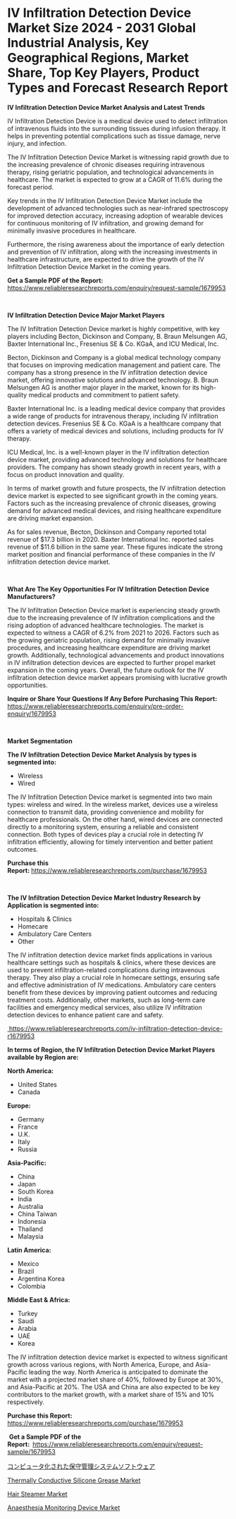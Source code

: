 <p><h1>IV Infiltration Detection Device Market Size 2024 - 2031 Global Industrial Analysis, Key Geographical Regions, Market Share, Top Key Players, Product Types and Forecast Research Report</h1></p><p><strong>IV Infiltration Detection Device Market Analysis and Latest Trends</strong></p>
<p><p>IV Infiltration Detection Device is a medical device used to detect infiltration of intravenous fluids into the surrounding tissues during infusion therapy. It helps in preventing potential complications such as tissue damage, nerve injury, and infection.</p><p>The IV Infiltration Detection Device Market is witnessing rapid growth due to the increasing prevalence of chronic diseases requiring intravenous therapy, rising geriatric population, and technological advancements in healthcare. The market is expected to grow at a CAGR of 11.6% during the forecast period.</p><p>Key trends in the IV Infiltration Detection Device Market include the development of advanced technologies such as near-infrared spectroscopy for improved detection accuracy, increasing adoption of wearable devices for continuous monitoring of IV infiltration, and growing demand for minimally invasive procedures in healthcare.</p><p>Furthermore, the rising awareness about the importance of early detection and prevention of IV infiltration, along with the increasing investments in healthcare infrastructure, are expected to drive the growth of the IV Infiltration Detection Device Market in the coming years.</p></p>
<p><strong>Get a Sample PDF of the Report:&nbsp;</strong> <a href="https://www.reliableresearchreports.com/enquiry/request-sample/1679953">https://www.reliableresearchreports.com/enquiry/request-sample/1679953</a></p>
<p>&nbsp;</p>
<p><strong>IV Infiltration Detection Device Major Market Players</strong></p>
<p><p>The IV Infiltration Detection Device market is highly competitive, with key players including Becton, Dickinson and Company, B. Braun Melsungen AG, Baxter International Inc., Fresenius SE & Co. KGaA, and ICU Medical, Inc.</p><p>Becton, Dickinson and Company is a global medical technology company that focuses on improving medication management and patient care. The company has a strong presence in the IV infiltration detection device market, offering innovative solutions and advanced technology. B. Braun Melsungen AG is another major player in the market, known for its high-quality medical products and commitment to patient safety.</p><p>Baxter International Inc. is a leading medical device company that provides a wide range of products for intravenous therapy, including IV infiltration detection devices. Fresenius SE & Co. KGaA is a healthcare company that offers a variety of medical devices and solutions, including products for IV therapy.</p><p>ICU Medical, Inc. is a well-known player in the IV infiltration detection device market, providing advanced technology and solutions for healthcare providers. The company has shown steady growth in recent years, with a focus on product innovation and quality.</p><p>In terms of market growth and future prospects, the IV infiltration detection device market is expected to see significant growth in the coming years. Factors such as the increasing prevalence of chronic diseases, growing demand for advanced medical devices, and rising healthcare expenditure are driving market expansion.</p><p>As for sales revenue, Becton, Dickinson and Company reported total revenue of $17.3 billion in 2020. Baxter International Inc. reported sales revenue of $11.6 billion in the same year. These figures indicate the strong market position and financial performance of these companies in the IV infiltration detection device market.</p></p>
<p>&nbsp;</p>
<p><strong>What Are The Key Opportunities For IV Infiltration Detection Device Manufacturers?</strong></p>
<p><p>The IV Infiltration Detection Device market is experiencing steady growth due to the increasing prevalence of IV infiltration complications and the rising adoption of advanced healthcare technologies. The market is expected to witness a CAGR of 6.2% from 2021 to 2026. Factors such as the growing geriatric population, rising demand for minimally invasive procedures, and increasing healthcare expenditure are driving market growth. Additionally, technological advancements and product innovations in IV infiltration detection devices are expected to further propel market expansion in the coming years. Overall, the future outlook for the IV infiltration detection device market appears promising with lucrative growth opportunities.</p></p>
<p><strong>Inquire or Share Your Questions If Any Before Purchasing This Report:</strong> <a href="https://www.reliableresearchreports.com/enquiry/pre-order-enquiry/1679953">https://www.reliableresearchreports.com/enquiry/pre-order-enquiry/1679953</a></p>
<p>&nbsp;</p>
<p><strong>Market Segmentation</strong></p>
<p><strong>The IV Infiltration Detection Device Market Analysis by types is segmented into:</strong></p>
<p><ul><li>Wireless</li><li>Wired</li></ul></p>
<p><p>The IV Infiltration Detection Device market is segmented into two main types: wireless and wired. In the wireless market, devices use a wireless connection to transmit data, providing convenience and mobility for healthcare professionals. On the other hand, wired devices are connected directly to a monitoring system, ensuring a reliable and consistent connection. Both types of devices play a crucial role in detecting IV infiltration efficiently, allowing for timely intervention and better patient outcomes.</p></p>
<p><strong>Purchase this Report:&nbsp;</strong><a href="https://www.reliableresearchreports.com/purchase/1679953">https://www.reliableresearchreports.com/purchase/1679953</a></p>
<p>&nbsp;</p>
<p><strong>The IV Infiltration Detection Device Market Industry Research by Application is segmented into:</strong></p>
<p><ul><li>Hospitals & Clinics</li><li>Homecare</li><li>Ambulatory Care Centers</li><li>Other</li></ul></p>
<p><p>The IV infiltration detection device market finds applications in various healthcare settings such as hospitals & clinics, where these devices are used to prevent infiltration-related complications during intravenous therapy. They also play a crucial role in homecare settings, ensuring safe and effective administration of IV medications. Ambulatory care centers benefit from these devices by improving patient outcomes and reducing treatment costs. Additionally, other markets, such as long-term care facilities and emergency medical services, also utilize IV infiltration detection devices to enhance patient care and safety.</p></p>
<p><a href="https://www.reliableresearchreports.com/iv-infiltration-detection-device-r1679953">&nbsp;https://www.reliableresearchreports.com/iv-infiltration-detection-device-r1679953</a></p>
<p><strong>In terms of Region, the IV Infiltration Detection Device Market Players available by Region are:</strong></p>
<p>
    <p> <strong> North America: </strong>
        <ul>
            <li>United States</li>
            <li>Canada</li>
        </ul>
        </p> 
    <p> <strong> Europe: </strong>
        <ul>
            <li>Germany</li>
            <li>France</li>
            <li>U.K.</li>
            <li>Italy</li>
            <li>Russia</li>
        </ul>
        </p> 
    <p> <strong> Asia-Pacific: </strong>
        <ul>
            <li>China</li>
            <li>Japan</li>
            <li>South Korea</li>
            <li>India</li>
            <li>Australia</li>
            <li>China Taiwan</li>
            <li>Indonesia</li>
            <li>Thailand</li>
            <li>Malaysia</li>
        </ul>
        </p> 
    <p> <strong> Latin America: </strong>
        <ul>
            <li>Mexico</li>
            <li>Brazil</li>
            <li>Argentina Korea</li>
            <li>Colombia</li>
        </ul>
        </p> 
    <p> <strong> Middle East & Africa: </strong>
        <ul>
            <li>Turkey</li>
            <li>Saudi</li>
            <li>Arabia</li>
            <li>UAE</li>
            <li>Korea</li>
        </ul>
    </p>
    </p>
<p><p>The IV infiltration detection device market is expected to witness significant growth across various regions, with North America, Europe, and Asia-Pacific leading the way. North America is anticipated to dominate the market with a projected market share of 40%, followed by Europe at 30%, and Asia-Pacific at 20%. The USA and China are also expected to be key contributors to the market growth, with a market share of 15% and 10% respectively.</p></p>
<p><strong>Purchase this Report: </strong><a href="https://www.reliableresearchreports.com/purchase/1679953">https://www.reliableresearchreports.com/purchase/1679953</a></p>
<p>&nbsp;<strong>Get a Sample PDF of the Report:&nbsp;&nbsp;</strong><a href="https://www.reliableresearchreports.com/enquiry/request-sample/1679953">https://www.reliableresearchreports.com/enquiry/request-sample/1679953</a></p>
<p><strong></strong></p>
<p><p><a href="https://github.com/CieloStamm/Market-Research-Report-List-2/blob/main/1470134182644.md">コンピュータ化された保守管理システムソフトウェア</a></p><p><a href="https://medium.com/@soloncarter54/global-thermally-conductive-silicone-grease-market-size-and-market-trends-analysis-by-regional-f3418c20fd3e">Thermally Conductive Silicone Grease Market</a></p><p><a href="https://medium.com/@obiemante_40648/insights-into-hair-steamer-market-share-and-competitive-landscape-for-period-from-2024-to-2031-465b1bc045e4">Hair Steamer Market</a></p><p><a href="https://github.com/eugeneKim6262/Market-Research-Report-List-1/blob/main/anaesthesia-monitoring-device-market.md">Anaesthesia Monitoring Device Market</a></p></p>